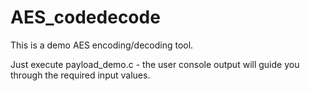 AES_codedecode
==============

This is a demo AES encoding/decoding tool.

Just execute payload_demo.c - the user console output will guide you through the required input values.
